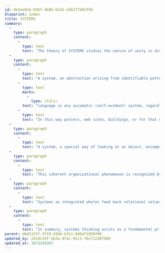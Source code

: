 ```yaml
---
id: 9e5ee82e-03bf-4b85-b141-e5b377401f94
blueprint: index
title: SYSTEMS
summary:
  -
    type: paragraph
    content:
      -
        type: text
        text: 'The theory of SYSTEMS studies the nature of unity in diversity for design.'
  -
    type: paragraph
    content:
      -
        type: text
        text: "A system, an abstraction arising from identifiable patterns, relates parts to a whole as a special way of looking at an object.\_This view can compare to the nature of language as the grammar of parts and how they operate in the whole. As the philosopher Charles Morris once said:\_"
      -
        type: text
        marks:
          -
            type: italic
        text: "language is any axiomatic (self-evident) system, regardless of having any things it denotes, or whether the system is used by any group of interpreters.\_"
      -
        type: text
        text: "In this way posters, web sites, buildings, or for that matter everything in the world of so-called objects can be viewed as systems, but only if we look at these in this special operational way as parts and wholes.\_\_"
  -
    type: paragraph
    content:
      -
        type: text
        text: "A system, a special way of looking at an object, encompasses abstraction arising from identifiable patterns for and within a whole. The key word is pattern. Human beings, intrinsically organizers, become for that reason “pattern seekers”. Partly the basis for design, along with a basic human desire to organize, order, and seek harmony in wholeness, pattern seeking reveals a natural phenomenon for the mechanisms of mind. Perception and thinking reflect the relational phenomena that are essential to the search for meaning, and without relationship meaning is not possible. The more we become aware of relationship the more we come to understand.\_\_"
  -
    type: paragraph
    content:
      -
        type: text
        text: 'This inherent organizational phenomenon is recognized by psychologists as a “gestalt” principle, hence Gestalt Psychology. In other words, in our search for meaning understanding the patterns or systems help illuminate complexity. Thus, meaning depends on our capacity to see the operating patterns of cause and effect. The more we can take in from this relational dynamic the more we come to understand.'
  -
    type: paragraph
    content:
      -
        type: text
        text: "Systems as integrated wholes feed back relational values to each of its segments that would otherwise not exist. Quantum physicist David Bohm referred to this principle of wholeness as the implicate order found throughout our universe. Its complexity translates into a sense of beauty, or awe, if you will. Thus, a system is a total working unit that feeds back relational values that would not otherwise exist to each of its segments—the whole being much more than the sum of its parts.\_\_"
  -
    type: paragraph
    content:
      -
        type: text
        text: "In summary, systems thinking exists as a fundamental principle for all we do. While that may seem to instill in us some apprehension in appearing as a constraint, the truth that understanding the nature and possibilities of systems gives humanity a very liberating tool, becomes a way of looking at something that in return is also a way that tells us something, which can therefore influence and change one’s point of view.\_"
parent: dbd1153f-3f19-41bb-b311-8d6df1059f80
updated_by: 241dc15f-5b2a-47ac-9111-7bcf1230f589
updated_at: 1673326367
---
```

